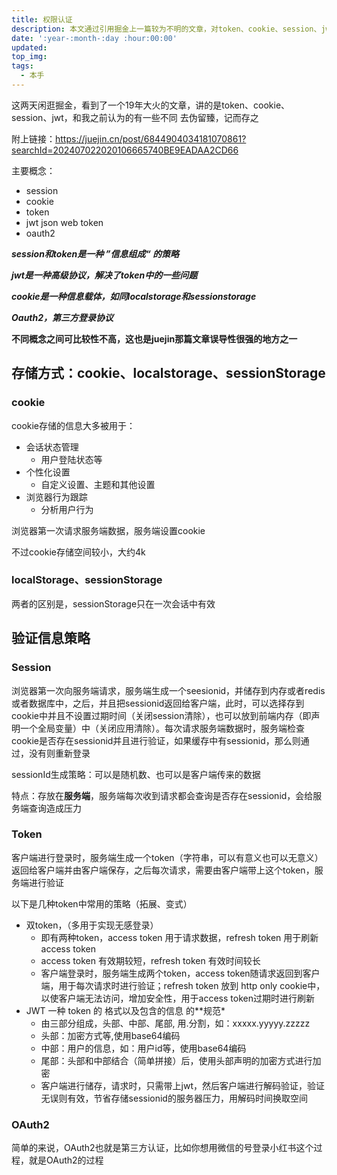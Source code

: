 ```yaml
---
title: 权限认证
description: 本文通过引用掘金上一篇较为不明的文章，对token、cookie、session、jwt、oauth2进行了简单的梳理与辨析
date: ':year-:month-:day :hour:00:00'
updated:
top_img:
tags:
  - 本手
---
```

这两天闲逛掘金，看到了一个19年大火的文章，讲的是token、cookie、session、jwt，和我之前认为的有一些不同
去伪留臻，记而存之

附上链接：https://juejin.cn/post/6844904034181070861?searchId=202407022020106665740BE9EADAA2CD66

主要概念：

- session
- cookie
- token
- jwt json web token
- oauth2

***session和token是一种 ”信息组成“ 的策略***

***jwt是一种高级协议，解决了token中的一些问题***

***cookie是一种信息载体，如同localstorage和sessionstorage***

***Oauth2，第三方登录协议***

**不同概念之间可比较性不高，这也是juejin那篇文章误导性很强的地方之一**

## 存储方式：cookie、localstorage、sessionStorage

### cookie

cookie存储的信息大多被用于：

- 会话状态管理
    - 用户登陆状态等
- 个性化设置
    - 自定义设置、主题和其他设置
- 浏览器行为跟踪
    - 分析用户行为

浏览器第一次请求服务端数据，服务端设置cookie

不过cookie存储空间较小，大约4k

### localStorage、sessionStorage

两者的区别是，sessionStorage只在一次会话中有效

## 验证信息策略

### Session

浏览器第一次向服务端请求，服务端生成一个seesionid，并储存到内存或者redis或者数据库中，之后，并且把sessionid返回给客户端，此时，可以选择存到cookie中并且不设置过期时间（关闭session清除），也可以放到前端内存（即声明一个全局变量）中（关闭应用清除）。每次请求服务端数据时，服务端检查cookie是否存在sessionid并且进行验证，如果缓存中有sessionid，那么则通过，没有则重新登录

sessionId生成策略：可以是随机数、也可以是客户端传来的数据

特点：存放在**服务端**，服务端每次收到请求都会查询是否存在sessionid，会给服务端查询造成压力

### Token

客户端进行登录时，服务端生成一个token（字符串，可以有意义也可以无意义）返回给客户端并由客户端保存，之后每次请求，需要由客户端带上这个token，服务端进行验证

以下是几种token中常用的策略（拓展、变式）

- 双token，（多用于实现无感登录）
    - 即有两种token，access token 用于请求数据，refresh token 用于刷新access token
    - access token 有效期较短，refresh token 有效时间较长
    - 客户端登录时，服务端生成两个token，access token随请求返回到客户端，用于每次请求时进行验证；refresh token 放到 http
      only cookie中，以使客户端无法访问，增加安全性，用于access token过期时进行刷新
- JWT 一种 token 的 格式以及包含的信息 的**规范*
    - 由三部分组成，头部、中部、尾部, 用.分割，如：xxxxx.yyyyy.zzzzz
    - 头部：加密方式等,使用base64编码
    - 中部：用户的信息，如：用户id等，使用base64编码
    - 尾部：头部和中部结合（简单拼接）后，使用头部声明的加密方式进行加密
    - 客户端进行储存，请求时，只需带上jwt，然后客户端进行解码验证，验证无误则有效，节省存储sessionid的服务器压力，用解码时间换取空间
### OAuth2

简单的来说，OAuth2也就是第三方认证，比如你想用微信的号登录小红书这个过程，就是OAuth2的过程

